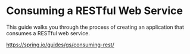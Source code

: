 # Consuming a RESTful Web Service

This guide walks you through the process of creating an application that consumes a RESTful web service.

<https://spring.io/guides/gs/consuming-rest/>

